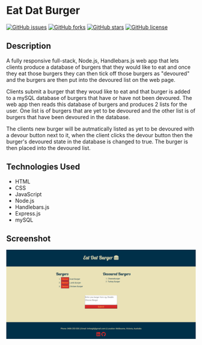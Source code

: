 # Eat Dat Burger
[![GitHub issues](https://img.shields.io/github/issues/Conanas/eat-dat-burger)](https://github.com/Conanas/eat-dat-burger/issues) [![GitHub forks](https://img.shields.io/github/forks/Conanas/eat-dat-burger)](https://github.com/Conanas/eat-dat-burger/network) [![GitHub stars](https://img.shields.io/github/stars/Conanas/eat-dat-burger)](https://github.com/Conanas/eat-dat-burger/stargazers) [![GitHub license](https://img.shields.io/github/license/Conanas/eat-dat-burger)](https://github.com/Conanas/eat-dat-burger/blob/main/LICENSE)

## Description

A fully responsive full-stack, Node.js, Handlebars.js web app that lets clients produce a database of burgers that they would like to eat and once they eat those burgers they can then tick off those burgers as "devoured" and the burgers are then put into the devoured list on the web page.

Clients submit a burger that they woud like to eat and that burger is added to a mySQL database of burgers that have or have not been devoured. The web app then reads this database of burgers and produces 2 lists for the user. One list is of burgers that are yet to be devoured and the other list is of burgers that have been devoured in the database.

The clients new burger will be autmatically listed as yet to be devoured with a devour button next to it, when the client clicks the devour button then the burger's devoured state in the database is changed to true. The burger is then placed into the devoured list.

## Technologies Used

- HTML
- CSS
- JavaScript
- Node.js
- Handlebars.js
- Express.js
- mySQL

## Screenshot

![Eat Dat Burger Screeshot](./screenshot/eat-dat-burger-screenshot.png "Eat Dat Burger Screeshot")
